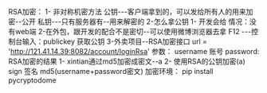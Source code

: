 RSA加密：
    1- 非对称机密方法
        公钥---客户端拿到的，可以发给所有人的用来加密--公开
        私钥---只有服务器有--用来解密的
    2-怎么拿公钥
        1- 开发会给
            情况：没有web端
        2-在外包，跟开发的配合不是密切--可以使用微博浏览器去拿
            F12 ---控制台输入：publickey 获取公钥
    3-外卖项目--RSA加密接口
        url = 'http://121.41.14.39:8082/account/loginRsa'
        参数：
            username  账号
            password: RSA加密的结果
                1- xintian通过md5加密成密文--a
                2- 使用RSA的公钥加密(a)
            sign 签名 
                md5(username+password密文)
        加密环境：
        pip install pycryptodome